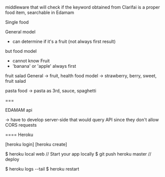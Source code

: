 middleware that will check if the keyword obtained from Clarifai
is a proper food item, searchable in Edamam


Single food

General model
- can determine if it's a fruit (not always first result)

but food model

- cannot know Fruit
- 'banana' or 'apple' always first


fruit salad
General -> fruit, health
food model -> strawberry, berry, sweet, fruit salad

pasta
food -> pasta as 3rd, sauce, spaghetti


===

EDAMAM api

-> have to develop server-side that would query API
since they don't allow CORS requests


====
Heroku

[heroku login]
[heroku create]

$ heroku local web    // Start your app locally
$ git push heroku master    // deploy

$ heroku logs --tail
$ heroku restart




